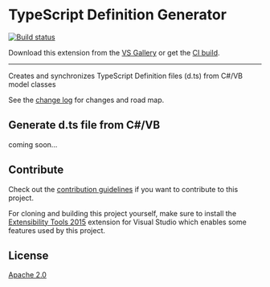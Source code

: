 # TypeScript Definition Generator

[![Build status](https://ci.appveyor.com/api/projects/status/l61k3vbx5jsf6o0i?svg=true)](https://ci.appveyor.com/project/madskristensen/typescriptdefinitiongenerator)

<!-- Update the VS Gallery link after you upload the VSIX-->
Download this extension from the [VS Gallery](https://visualstudiogallery.msdn.microsoft.com/[GuidFromGallery])
or get the [CI build](http://vsixgallery.com/extension/cad7b20b-4b83-4ca6-bf24-ca36a494241c/).

---------------------------------------

Creates and synchronizes TypeScript Definition files (d.ts) from C#/VB model classes

See the [change log](CHANGELOG.md) for changes and road map.

## Generate d.ts file from C#/VB
coming soon...

## Contribute
Check out the [contribution guidelines](.github/CONTRIBUTING.md)
if you want to contribute to this project.

For cloning and building this project yourself, make sure
to install the
[Extensibility Tools 2015](https://visualstudiogallery.msdn.microsoft.com/ab39a092-1343-46e2-b0f1-6a3f91155aa6)
extension for Visual Studio which enables some features
used by this project.

## License
[Apache 2.0](LICENSE)